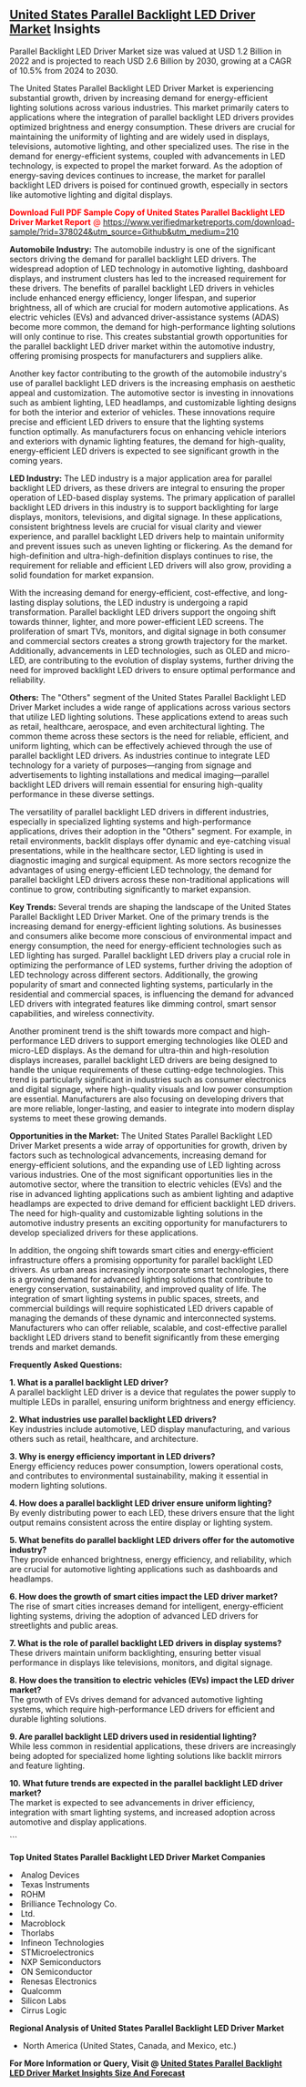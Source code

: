 <h2><a href="https://www.verifiedmarketreports.com/download-sample/?rid=378024&amp;utm_source=Github&amp;utm_medium=210" target="_blank">United States Parallel Backlight LED Driver Market</a> Insights</h2><p>Parallel Backlight LED Driver Market size was valued at USD 1.2 Billion in 2022 and is projected to reach USD 2.6 Billion by 2030, growing at a CAGR of 10.5% from 2024 to 2030.</p><p><p>The United States Parallel Backlight LED Driver Market is experiencing substantial growth, driven by increasing demand for energy-efficient lighting solutions across various industries. This market primarily caters to applications where the integration of parallel backlight LED drivers provides optimized brightness and energy consumption. These drivers are crucial for maintaining the uniformity of lighting and are widely used in displays, televisions, automotive lighting, and other specialized uses. The rise in the demand for energy-efficient systems, coupled with advancements in LED technology, is expected to propel the market forward. As the adoption of energy-saving devices continues to increase, the market for parallel backlight LED drivers is poised for continued growth, especially in sectors like automotive lighting and digital displays. <p><span class=""><span style="color: #ff0000;"><strong>Download Full PDF Sample Copy of United States Parallel Backlight LED Driver Market Report</strong> @ </span><a href="https://www.verifiedmarketreports.com/download-sample/?rid=378024&amp;utm_source=Github&amp;utm_medium=210" target="_blank">https://www.verifiedmarketreports.com/download-sample/?rid=378024&amp;utm_source=Github&amp;utm_medium=210</a></span></p></p><p><strong>Automobile Industry:</strong> The automobile industry is one of the significant sectors driving the demand for parallel backlight LED drivers. The widespread adoption of LED technology in automotive lighting, dashboard displays, and instrument clusters has led to the increased requirement for these drivers. The benefits of parallel backlight LED drivers in vehicles include enhanced energy efficiency, longer lifespan, and superior brightness, all of which are crucial for modern automotive applications. As electric vehicles (EVs) and advanced driver-assistance systems (ADAS) become more common, the demand for high-performance lighting solutions will only continue to rise. This creates substantial growth opportunities for the parallel backlight LED driver market within the automotive industry, offering promising prospects for manufacturers and suppliers alike.<p>Another key factor contributing to the growth of the automobile industry's use of parallel backlight LED drivers is the increasing emphasis on aesthetic appeal and customization. The automotive sector is investing in innovations such as ambient lighting, LED headlamps, and customizable lighting designs for both the interior and exterior of vehicles. These innovations require precise and efficient LED drivers to ensure that the lighting systems function optimally. As manufacturers focus on enhancing vehicle interiors and exteriors with dynamic lighting features, the demand for high-quality, energy-efficient LED drivers is expected to see significant growth in the coming years.</p><p><strong>LED Industry:</strong> The LED industry is a major application area for parallel backlight LED drivers, as these drivers are integral to ensuring the proper operation of LED-based display systems. The primary application of parallel backlight LED drivers in this industry is to support backlighting for large displays, monitors, televisions, and digital signage. In these applications, consistent brightness levels are crucial for visual clarity and viewer experience, and parallel backlight LED drivers help to maintain uniformity and prevent issues such as uneven lighting or flickering. As the demand for high-definition and ultra-high-definition displays continues to rise, the requirement for reliable and efficient LED drivers will also grow, providing a solid foundation for market expansion.<p>With the increasing demand for energy-efficient, cost-effective, and long-lasting display solutions, the LED industry is undergoing a rapid transformation. Parallel backlight LED drivers support the ongoing shift towards thinner, lighter, and more power-efficient LED screens. The proliferation of smart TVs, monitors, and digital signage in both consumer and commercial sectors creates a strong growth trajectory for the market. Additionally, advancements in LED technologies, such as OLED and micro-LED, are contributing to the evolution of display systems, further driving the need for improved backlight LED drivers to ensure optimal performance and reliability.</p><p><strong>Others:</strong> The "Others" segment of the United States Parallel Backlight LED Driver Market includes a wide range of applications across various sectors that utilize LED lighting solutions. These applications extend to areas such as retail, healthcare, aerospace, and even architectural lighting. The common theme across these sectors is the need for reliable, efficient, and uniform lighting, which can be effectively achieved through the use of parallel backlight LED drivers. As industries continue to integrate LED technology for a variety of purposes—ranging from signage and advertisements to lighting installations and medical imaging—parallel backlight LED drivers will remain essential for ensuring high-quality performance in these diverse settings.<p>The versatility of parallel backlight LED drivers in different industries, especially in specialized lighting systems and high-performance applications, drives their adoption in the "Others" segment. For example, in retail environments, backlit displays offer dynamic and eye-catching visual presentations, while in the healthcare sector, LED lighting is used in diagnostic imaging and surgical equipment. As more sectors recognize the advantages of using energy-efficient LED technology, the demand for parallel backlight LED drivers across these non-traditional applications will continue to grow, contributing significantly to market expansion.</p><p><strong>Key Trends:</strong> Several trends are shaping the landscape of the United States Parallel Backlight LED Driver Market. One of the primary trends is the increasing demand for energy-efficient lighting solutions. As businesses and consumers alike become more conscious of environmental impact and energy consumption, the need for energy-efficient technologies such as LED lighting has surged. Parallel backlight LED drivers play a crucial role in optimizing the performance of LED systems, further driving the adoption of LED technology across different sectors. Additionally, the growing popularity of smart and connected lighting systems, particularly in the residential and commercial spaces, is influencing the demand for advanced LED drivers with integrated features like dimming control, smart sensor capabilities, and wireless connectivity.<p>Another prominent trend is the shift towards more compact and high-performance LED drivers to support emerging technologies like OLED and micro-LED displays. As the demand for ultra-thin and high-resolution displays increases, parallel backlight LED drivers are being designed to handle the unique requirements of these cutting-edge technologies. This trend is particularly significant in industries such as consumer electronics and digital signage, where high-quality visuals and low power consumption are essential. Manufacturers are also focusing on developing drivers that are more reliable, longer-lasting, and easier to integrate into modern display systems to meet these growing demands.</p><p><strong>Opportunities in the Market:</strong> The United States Parallel Backlight LED Driver Market presents a wide array of opportunities for growth, driven by factors such as technological advancements, increasing demand for energy-efficient solutions, and the expanding use of LED lighting across various industries. One of the most significant opportunities lies in the automotive sector, where the transition to electric vehicles (EVs) and the rise in advanced lighting applications such as ambient lighting and adaptive headlamps are expected to drive demand for efficient backlight LED drivers. The need for high-quality and customizable lighting solutions in the automotive industry presents an exciting opportunity for manufacturers to develop specialized drivers for these applications.<p>In addition, the ongoing shift towards smart cities and energy-efficient infrastructure offers a promising opportunity for parallel backlight LED drivers. As urban areas increasingly incorporate smart technologies, there is a growing demand for advanced lighting solutions that contribute to energy conservation, sustainability, and improved quality of life. The integration of smart lighting systems in public spaces, streets, and commercial buildings will require sophisticated LED drivers capable of managing the demands of these dynamic and interconnected systems. Manufacturers who can offer reliable, scalable, and cost-effective parallel backlight LED drivers stand to benefit significantly from these emerging trends and market demands.</p><p><strong>Frequently Asked Questions:</strong></p><p><strong>1. What is a parallel backlight LED driver?</strong><br> A parallel backlight LED driver is a device that regulates the power supply to multiple LEDs in parallel, ensuring uniform brightness and energy efficiency.</p><p><strong>2. What industries use parallel backlight LED drivers?</strong><br> Key industries include automotive, LED display manufacturing, and various others such as retail, healthcare, and architecture.</p><p><strong>3. Why is energy efficiency important in LED drivers?</strong><br> Energy efficiency reduces power consumption, lowers operational costs, and contributes to environmental sustainability, making it essential in modern lighting solutions.</p><p><strong>4. How does a parallel backlight LED driver ensure uniform lighting?</strong><br> By evenly distributing power to each LED, these drivers ensure that the light output remains consistent across the entire display or lighting system.</p><p><strong>5. What benefits do parallel backlight LED drivers offer for the automotive industry?</strong><br> They provide enhanced brightness, energy efficiency, and reliability, which are crucial for automotive lighting applications such as dashboards and headlamps.</p><p><strong>6. How does the growth of smart cities impact the LED driver market?</strong><br> The rise of smart cities increases demand for intelligent, energy-efficient lighting systems, driving the adoption of advanced LED drivers for streetlights and public areas.</p><p><strong>7. What is the role of parallel backlight LED drivers in display systems?</strong><br> These drivers maintain uniform backlighting, ensuring better visual performance in displays like televisions, monitors, and digital signage.</p><p><strong>8. How does the transition to electric vehicles (EVs) impact the LED driver market?</strong><br> The growth of EVs drives demand for advanced automotive lighting systems, which require high-performance LED drivers for efficient and durable lighting solutions.</p><p><strong>9. Are parallel backlight LED drivers used in residential lighting?</strong><br> While less common in residential applications, these drivers are increasingly being adopted for specialized home lighting solutions like backlit mirrors and feature lighting.</p><p><strong>10. What future trends are expected in the parallel backlight LED driver market?</strong><br> The market is expected to see advancements in driver efficiency, integration with smart lighting systems, and increased adoption across automotive and display applications.</p>```</p><p><strong>Top United States Parallel Backlight LED Driver Market Companies</strong></p><div data-test-id=""><p><li>Analog Devices</li><li> Texas Instruments</li><li> ROHM</li><li> Brilliance Technology Co.</li><li>Ltd.</li><li> Macroblock</li><li> Thorlabs</li><li> Infineon Technologies</li><li> STMicroelectronics</li><li> NXP Semiconductors</li><li> ON Semiconductor</li><li> Renesas Electronics</li><li> Qualcomm</li><li> Silicon Labs</li><li> Cirrus Logic</li></p><div><strong>Regional Analysis of&nbsp;United States Parallel Backlight LED Driver Market</strong></div><ul><li dir="ltr"><p dir="ltr">North America&nbsp;(United States, Canada, and Mexico, etc.)</p></li></ul><p><strong>For More Information or Query, Visit @&nbsp;</strong><strong><a href="https://www.verifiedmarketreports.com/product/parallel-backlight-led-driver-market/?utm_source=Github&amp;utm_medium=210" target="_blank">United States Parallel Backlight LED Driver Market Insights Size And Forecast</a></strong></p></div>
